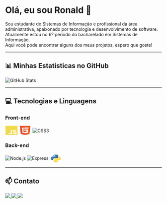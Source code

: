 # Olá, eu sou Ronald 👋

Sou estudante de Sistemas de Informação e profissional da área administrativa, apaixonado por tecnologia e desenvolvimento de software.  
Atualmente estou no 6º período do bacharelado em Sistemas de Informação.  
Aqui você pode encontrar alguns dos meus projetos, espero que goste!

---

## 📊 Minhas Estatísticas no GitHub  
![GitHub Stats](https://github-readme-stats.vercel.app/api?username=zzRonald&show_icons=true&theme=radical)

---

## 💻 Tecnologias e Linguagens

### Front-end

<div style="display: inline_block;">
  <img align="center" alt="JavaScript" height="30" width="40" src="https://raw.githubusercontent.com/devicons/devicon/master/icons/javascript/javascript-plain.svg" />
  <img align="center" alt="HTML5" height="30" width="40" src="https://raw.githubusercontent.com/devicons/devicon/master/icons/html5/html5-original.svg" />
  <img align="center" alt="CSS3" height="30" width="40" src="https://cdn.jsdelivr.net/gh/devicons/devicon@latest/icons/css3/css3-original.svg" />
</div>

### Back-end

<div style="display: inline_block;">
  <img align="center" alt="Node.js" height="30" width="40" src="https://cdn.jsdelivr.net/gh/devicons/devicon@latest/icons/nodejs/nodejs-original.svg" />
  <img align="center" alt="Express" height="30" width="40" src="https://cdn.jsdelivr.net/gh/devicons/devicon@latest/icons/express/express-original.svg" />
  <img align="center" alt="Python" height="30" width="40" src="https://raw.githubusercontent.com/devicons/devicon/master/icons/python/python-original.svg" />
</div>

---

## 📫 Contato

<a href="https://www.instagram.com/spet.ronald/" target="_blank">
  <img src="https://img.shields.io/badge/-Instagram-%23E4405F?style=for-the-badge&logo=instagram&logoColor=white" />
</a>
<a href="https://www.linkedin.com/in/ronald-carvalho-a786912b4/" target="_blank">
  <img src="https://img.shields.io/badge/-LinkedIn-%230077B5?style=for-the-badge&logo=linkedin&logoColor=white" />
</a>
<a href="mailto:dev.ronaldd@gmail.com" target="_blank">
  <img src="https://img.shields.io/badge/-Gmail-%23333?style=for-the-badge&logo=gmail&logoColor=white" />
</a>
